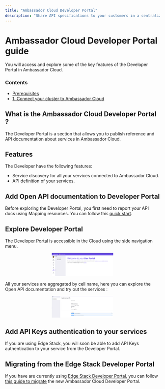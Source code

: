 ```yaml
---
title: "Ambassador Cloud Developer Portal"
description: "Share API specifications to your customers in a centralize place"
---
```


# Ambassador Cloud Developer Portal guide

You will access and explore some of the key features of the Developer Portal in Ambassador Cloud.

<div class="docs-article-toc">
<h3>Contents</h3>

* [Prerequisites](#what-is-the-developer-Portal?)
* [1. Connect your cluster to Ambassador Cloud](#features)

</div>

## What is the Ambassador Cloud Developer Portal ?

The Developer Portal is a section that allows you to publish reference and API documentation about services in Ambassador Cloud.

## Features

The Developer have the following features:

- Service discovery for all your services connected to Ambassador Cloud.
- API definition of your services.

## Add Open API documentation to Developer Portal

Before exploring the Developer Portal, you first need to report your API docs using Mapping resources. You can follow this [quick start](../visualize-api/quick-start).

## Explore Developer Portal

The [Developer Portal](https://app.getambassador.io/cloud/dev-portal) is accessible in the Cloud using the side navigation menu.

  <p align="center">
    <img src="../images/dev-portal-cloud.png" width="200"/>
  </p>

All your services are aggregated by cell name, here you can explore the Open API documentation and try out the services :

  <p align="center">
    <img src="../images/dev-portal-cloud-service.png" width="200"/>
  </p>

## Add API Keys authentication to your services

If you are using Edge Stack, you will soon be able to add API Keys authentication to your service from the Developer Portal.

## Migrating from the Edge Stack Developer Portal

If you have are currently using [Edge Stack Developer Portal](../../../edge-stack/latest/topics/using/dev-portal), you can follow [this guide to migrate](../../../edge-stack/latest/topics/using/dev-portal#migrate-your-old-dev-portal-to-the-cloud) the new Ambassador Cloud Developer Portal.
